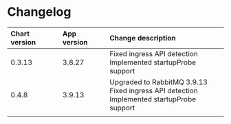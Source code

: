 # Changelog

| Chart version | App version | Change description |
| :------------ | :---------- | :----------------- |
| 0.3.13 | 3.8.27 | Fixed ingress API detection<br>Implemented startupProbe support |
| 0.4.8 | 3.9.13 | Upgraded to RabbitMQ 3.9.13<br>Fixed ingress API detection<br>Implemented startupProbe support |
| | | |
